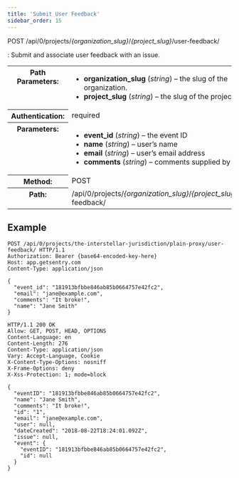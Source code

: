 ```yaml
---
title: 'Submit User Feedback'
sidebar_order: 15
---
```


POST /api/0/projects/_{organization_slug}_/_{project_slug}_/user-feedback/

: Submit and associate user feedback with an issue.

  <table class="table"><tbody valign="top"><tr><th>Path Parameters:</th><td><ul><li><strong>organization_slug</strong> (<em>string</em>) – the slug of the organization.</li><li><strong>project_slug</strong> (<em>string</em>) – the slug of the project.</li></ul></td></tr><tr><th>Authentication:</th><td>required</td></tr><tr><th>Parameters:</th><td><ul><li><strong>event_id</strong> (<em>string</em>) – the event ID</li><li><strong>name</strong> (<em>string</em>) – user’s name</li><li><strong>email</strong> (<em>string</em>) – user’s email address</li><li><strong>comments</strong> (<em>string</em>) – comments supplied by user</li></ul></td></tr><tr><th>Method:</th><td>POST</td></tr><tr><th>Path:</th><td>/api/0/projects/<em>{organization_slug}</em>/<em>{project_slug}</em>/user-feedback/</td></tr></tbody></table>

## Example

```http
POST /api/0/projects/the-interstellar-jurisdiction/plain-proxy/user-feedback/ HTTP/1.1
Authorization: Bearer {base64-encoded-key-here}
Host: app.getsentry.com
Content-Type: application/json

{
  "event_id": "181913bfbbe846ab85b0664757e42fc2",
  "email": "jane@example.com",
  "comments": "It broke!",
  "name": "Jane Smith"
}
```

```http
HTTP/1.1 200 OK
Allow: GET, POST, HEAD, OPTIONS
Content-Language: en
Content-Length: 276
Content-Type: application/json
Vary: Accept-Language, Cookie
X-Content-Type-Options: nosniff
X-Frame-Options: deny
X-Xss-Protection: 1; mode=block

{
  "eventID": "181913bfbbe846ab85b0664757e42fc2",
  "name": "Jane Smith",
  "comments": "It broke!",
  "id": "1",
  "email": "jane@example.com",
  "user": null,
  "dateCreated": "2018-08-22T18:24:01.092Z",
  "issue": null,
  "event": {
    "eventID": "181913bfbbe846ab85b0664757e42fc2",
    "id": null
  }
}
```
